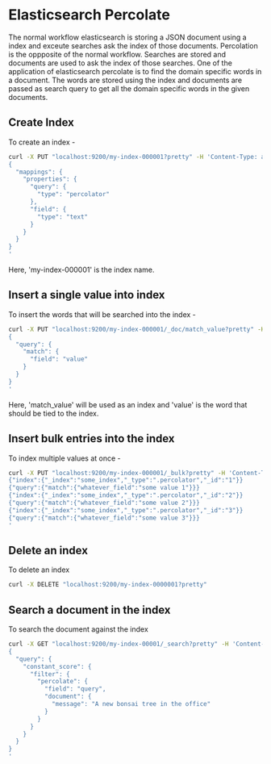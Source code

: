 # Elasticsearch Percolate

The normal workflow elasticsearch is storing a JSON document using a index and exceute searches ask the index of those documents. Percolation is the oppposite of the normal workflow. Searches are stored and documents are used to ask the index of those searches. One of the application of elasticsearch percolate is to find the domain specific words in a document. The words are stored using the index and documents are passed as search query to get all the domain specific words in the given documents. 

## Create Index

To create an index -
```bash
curl -X PUT "localhost:9200/my-index-000001?pretty" -H 'Content-Type: application/json' -d'
{
  "mappings": {
    "properties": {
      "query": {
        "type": "percolator"
      },
      "field": {
        "type": "text"
      }
    }
  }
}
'
```
Here, 'my-index-000001' is the index name.

## Insert a single value into index

To insert the words that will be searched into the index -
```bash
curl -X PUT "localhost:9200/my-index-000001/_doc/match_value?pretty" -H 'Content-Type: application/json' -d'
{
  "query": {
    "match": {
      "field": "value"
    }
  }
}
'
```
Here, 'match_value' will be used as an index and 'value' is the word that should be tied to the index.

## Insert bulk entries into the index

To index multiple values at once -
```bash
curl -X PUT "localhost:9200/my-index-000001/_bulk?pretty" -H 'Content-Type: application/json' -d'
{"index":{"_index":"some_index","_type":".percolator","_id":"1"}}
{"query":{"match":{"whatever_field":"some value 1"}}}
{"index":{"_index":"some_index","_type":".percolator","_id":"2"}}
{"query":{"match":{"whatever_field":"some value 2"}}}
{"index":{"_index":"some_index","_type":".percolator","_id":"3"}}
{"query":{"match":{"whatever_field":"some value 3"}}}
'
```

## Delete an index

To delete an index
```bash
curl -X DELETE "localhost:9200/my-index-0000001?pretty"
```

## Search a document in the index

To search the document against the index 
```bash
curl -X GET "localhost:9200/my-index-00001/_search?pretty" -H 'Content-Type: application/json' -d'
{
  "query": {
    "constant_score": {
      "filter": {
        "percolate": {
          "field": "query",
          "document": {
            "message": "A new bonsai tree in the office"
          }
        }
      }
    }
  }
}
'
```